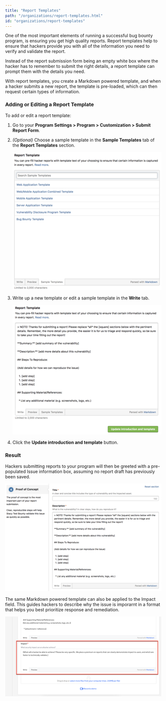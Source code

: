 ```yaml
---
title: "Report Templates"
path: "/organizations/report-templates.html"
id: "organizations/report-templates"
---
```


One of the most important elements of running a successful bug bounty program, is ensuring you get high quality reports. Report templates help to ensure that hackers provide you with all of the information you need to verify and validate the report.

Instead of the report submission form being an empty white box where the hacker has to remember to submit the right details, a report template can prompt them with the details you need.

With report templates, you create a Markdown powered template, and when a hacker submits a new report, the template is pre-loaded, which can then request certain types of information.

### Adding or Editing a Report Template
To add or edit a report template:
1. Go to your **Program Settings > Program > Customization > Submit Report Form**.
2. *(Optional)* Choose a sample template in the **Sample Templates** tab of the **Report Templates** section.

   ![report-template-1](./images/report-template-1.png)

3. Write up a new template or edit a sample template in the **Write** tab.

   ![report-template-2](./images/report-template-2.png)

3. Click the **Update introduction and template** button.

### Result
Hackers submitting reports to your program will then be greeted with a pre-populated Issue information box, assuming no report draft has previously been saved.

![report-template-3](./images/report-template-3.png)

The same Markdown powered template can also be applied to the Impact field. This guides hackers to describe why the issue is imporarnt in a format that helps you best prioritize response and remediation.

![hackerone-impact-report-template](./images/hackerone-impact-report-template.png)

